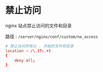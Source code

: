 # 禁止访问

nginx 站点禁止访问的文件和目录

路径 : `/server/nginx/conf/custom/no_access`

```conf
# 禁止访问所有以 . 开始的文件和目录
location ~ /\.(?:.+)
{
    deny all;
}
```
